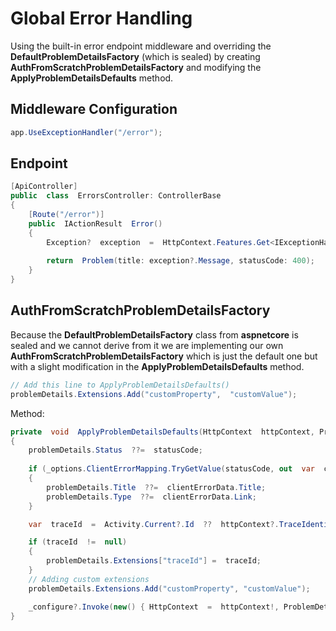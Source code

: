 # Global Error Handling

Using the built-in error endpoint middleware and overriding the **DefaultProblemDetailsFactory** (which is sealed) by creating **AuthFromScratchProblemDetailsFactory** and modifying the **ApplyProblemDetailsDefaults** method.


## Middleware Configuration
```csharp
app.UseExceptionHandler("/error");
```

## Endpoint
```csharp
[ApiController]
public  class  ErrorsController: ControllerBase
{
	[Route("/error")]
	public  IActionResult  Error()
	{
		Exception?  exception  =  HttpContext.Features.Get<IExceptionHandlerFeature>()?.Error;
		
		return  Problem(title: exception?.Message, statusCode: 400);
	}
}
```

## AuthFromScratchProblemDetailsFactory

Because the **DefaultProblemDetailsFactory** class from **aspnetcore** is sealed and we cannot derive from it we are implementing our own **AuthFromScratchProblemDetailsFactory** which is just the default one but with a slight modification in the **ApplyProblemDetailsDefaults** method.
```csharp
// Add this line to ApplyProblemDetailsDefaults()
problemDetails.Extensions.Add("customProperty",  "customValue");
```
Method:
```csharp
private  void  ApplyProblemDetailsDefaults(HttpContext  httpContext, ProblemDetails  problemDetails, int  statusCode)
{
	problemDetails.Status  ??=  statusCode;
	
	if (_options.ClientErrorMapping.TryGetValue(statusCode, out  var  clientErrorData))
	{	
		problemDetails.Title  ??=  clientErrorData.Title;
		problemDetails.Type  ??=  clientErrorData.Link;
	}	  

	var  traceId  =  Activity.Current?.Id  ??  httpContext?.TraceIdentifier;

	if (traceId  !=  null)
	{
		problemDetails.Extensions["traceId"] =  traceId;
	}	  
	// Adding custom extensions
	problemDetails.Extensions.Add("customProperty", "customValue");	  

	_configure?.Invoke(new() { HttpContext  =  httpContext!, ProblemDetails  =  problemDetails });
}
```